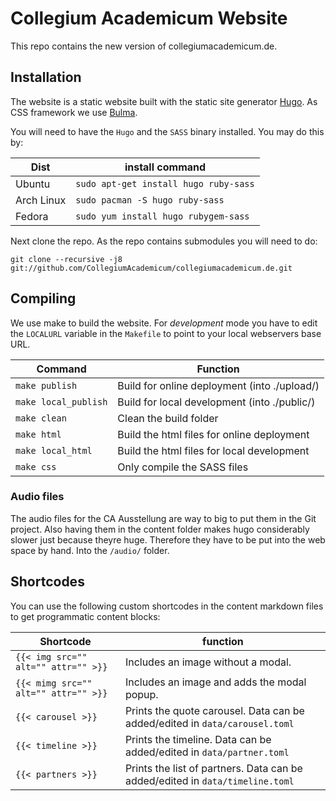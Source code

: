 # Collegium Academicum Website

This repo contains the new version of collegiumacademicum.de.

## Installation
The website is a static website built with the static site generator [Hugo](gohugo.io). As CSS framework we use [Bulma](bulma.io).

You will need to have the `Hugo` and the `SASS` binary installed. You may do this by:

| Dist | install command |
| --- | --- |
| Ubuntu | `sudo apt-get install hugo ruby-sass` |
| Arch Linux | `sudo pacman -S hugo ruby-sass` |
| Fedora | `sudo yum install hugo rubygem-sass` |

Next clone the repo. As the repo contains submodules you will need to do:

```
git clone --recursive -j8 git://github.com/CollegiumAcademicum/collegiumacademicum.de.git
```
## Compiling
We use make to build the website. For _development_ mode you have to edit the `LOCALURL` variable in the `Makefile` to point to your local webservers base URL.

| Command | Function |
| --- | --- |
| `make publish` | Build for online deployment (into ./upload/)|
| `make local_publish` | Build for local development (into ./public/)|
| `make clean` | Clean the build folder |
| `make html` | Build the html files for online deployment |
| `make local_html` | Build the html files for local development |
| `make css` | Only compile the SASS files |

### Audio files
The audio files for the CA Ausstellung are way to big to put them in the Git project. Also having them in the content folder makes hugo considerably slower just because theyre huge. Therefore they have to be put into the web space by hand. Into the `/audio/` folder.

## Shortcodes
You can use the following custom shortcodes in the content markdown files to get programmatic content blocks:

| Shortcode | function |
| --- | --- |
| `{{< img src="" alt="" attr="" >}}` | Includes an image without a modal.  |
| `{{< mimg src="" alt="" attr="" >}}` | Includes an image and adds the modal popup.  |
| `{{< carousel >}}` | Prints the quote carousel. Data can be added/edited in `data/carousel.toml` |
| `{{< timeline >}}` | Prints the timeline. Data can be added/edited in `data/partner.toml` |
| `{{< partners >}}` | Prints the list of partners. Data can be added/edited in `data/timeline.toml` |